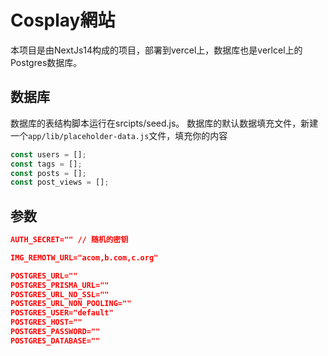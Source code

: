 # Cosplay網站

本项目是由NextJs14构成的项目，部署到vercel上，数据库也是verlcel上的Postgres数据库。

## 数据库
数据库的表结构脚本运行在srcipts/seed.js。 数据库的默认数据填充文件，新建一个`app/lib/placeholder-data.js`文件，填充你的内容

```js
const users = [];
const tags = [];
const posts = [];
const post_views = [];
```

## 参数

```json
AUTH_SECRET="" // 随机的密钥

IMG_REMOTW_URL="acom,b.com,c.org"

POSTGRES_URL=""
POSTGRES_PRISMA_URL=""
POSTGRES_URL_NO_SSL=""
POSTGRES_URL_NON_POOLING=""
POSTGRES_USER="default"
POSTGRES_HOST=""
POSTGRES_PASSWORD=""
POSTGRES_DATABASE=""
```